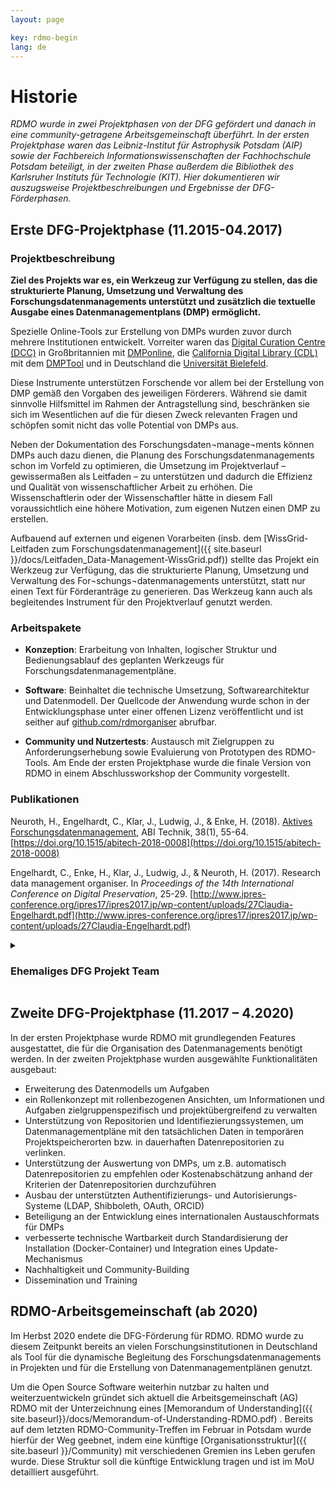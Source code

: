 ```yaml
---
layout: page

key: rdmo-begin
lang: de
---
```


# Historie

*RDMO wurde in zwei Projektphasen von der DFG gefördert und danach in eine community-getragene Arbeitsgemeinschaft überführt. In der ersten Projektphase waren das Leibniz-Institut für Astrophysik Potsdam (AIP) sowie der Fachbereich Informationswissenschaften der Fachhochschule Potsdam beteiligt, in der zweiten Phase außerdem die Bibliothek des Karlsruher Instituts für Technologie (KIT). Hier dokumentieren wir auszugsweise Projektbeschreibungen und Ergebnisse der DFG-Förderphasen.*

## Erste DFG-Projektphase (11.2015-04.2017)

### Projektbeschreibung

**Ziel des Projekts war es, ein Werkzeug zur Verfügung zu stellen, das die strukturierte Planung, Umsetzung und Verwaltung des Forschungsdatenmanagements unterstützt und zusätzlich die textuelle Ausgabe eines Datenmanagementplans (DMP) ermöglicht.**

Spezielle Online-Tools zur Erstellung von DMPs wurden zuvor durch mehrere Institutionen entwickelt. Vorreiter waren das [Digital Curation Centre (DCC)](http://www.dcc.ac.uk) in Großbritannien mit [DMPonline](https://dmponline.dcc.ac.uk), die [California Digital Library (CDL)](http://www.cdlib.org) mit dem [DMPTool](https://dmptool.org/) und in Deutschland die [Universität Bielefeld](https://www.uni-bielefeld.de/ub/digital/forschungsdaten).

Diese Instrumente unterstützen Forschende vor allem bei der Erstellung von DMP gemäß den Vorgaben des jeweiligen Förderers. Während sie damit sinnvolle Hilfsmittel im Rahmen der Antragstellung sind, beschränken sie sich im Wesentlichen auf die für diesen Zweck relevanten Fragen und schöpfen somit nicht das volle Potential von DMPs aus. 

Neben der Dokumentation des Forschungsdaten¬manage¬ments können DMPs auch dazu dienen, die Planung des Forschungsdatenmanagements schon im Vorfeld zu optimieren, die Umsetzung im Projektverlauf – gewissermaßen als Leitfaden – zu unterstützen und dadurch die Effizienz und Qualität von wissenschaftlicher Arbeit zu erhöhen. Die Wissenschaftlerin oder der Wissenschaftler hätte in diesem Fall voraussichtlich eine höhere Motivation, zum eigenen Nutzen einen DMP zu erstellen.

Aufbauend auf externen und eigenen Vorarbeiten (insb. dem [WissGrid-Leitfaden zum Forschungsdatenmanagement]({{ site.baseurl }}/docs/Leitfaden_Data-Management-WissGrid.pdf)) stellte das Projekt ein Werkzeug zur Verfügung, das die strukturierte Planung, Umsetzung und Verwaltung des For¬schungs¬datenmanagements unterstützt, statt nur einen Text für Förderanträge zu generieren. Das Werkzeug kann auch als begleitendes Instrument für den Projektverlauf genutzt werden.

### Arbeitspakete

+ **Konzeption**: Erarbeitung von Inhalten, logischer Struktur und Bedienungsablauf des geplanten Werkzeugs für Forschungsdatenmanagementpläne.

+ **Software**: Beinhaltet die technische Umsetzung, Softwarearchitektur und Datenmodell. Der Quellcode der Anwendung wurde schon in der Entwicklungsphase unter einer offenen Lizenz veröffentlicht und ist seither auf [github.com/rdmorganiser](https://github.com/rdmorganiser) abrufbar.

+ **Community und Nutzertests**: Austausch mit Zielgruppen zu Anforderungserhebung sowie Evaluierung von Prototypen des RDMO-Tools. Am Ende der ersten Projektphase wurde die finale Version von RDMO in einem Abschlussworkshop der Community vorgestellt.

### Publikationen

Neuroth, H., Engelhardt, C., Klar, J., Ludwig, J., & Enke, H. (2018). [Aktives Forschungsdatenmanagement](https://www.degruyter.com/view/journals/abitech/38/1/article-p55.xml), ABI Technik, 38(1), 55-64. [https://doi.org/10.1515/abitech-2018-0008](https://doi.org/10.1515/abitech-2018-0008)

Engelhardt, C., Enke, H., Klar, J., Ludwig, J., & Neuroth, H. (2017). Research data management organiser. In _Proceedings of the 14th International Conference on Digital Preservation_, 25-29. [http://www.ipres-conference.org/ipres17/ipres2017.jp/wp-content/uploads/27Claudia-Engelhardt.pdf](http://www.ipres-conference.org/ipres17/ipres2017.jp/wp-content/uploads/27Claudia-Engelhardt.pdf)

<details>
  <summary style="list-style-image: &#9658;"><h3>Ehemaliges DFG Projekt Team</h3></summary>
  {% for member in site.data.dfg_team.former %}
    <div class="team-member">
      <img src="{{ site.baseurl }}/{{ member.image}}" />
      <div class="team-member-info">
        {{ member.text.de | markdownify }}
      </div>
    </div>
  {% endfor %}
</details>

##  Zweite DFG-Projektphase (11.2017 – 4.2020)

In der ersten Projektphase wurde RDMO mit grundlegenden Features ausgestattet, die für die Organisation des Datenmanagements benötigt werden. In der zweiten Projektphase wurden ausgewählte Funktionalitäten ausgebaut:

* Erweiterung des Datenmodells um Aufgaben
* ein Rollenkonzept mit rollenbezogenen Ansichten, um Informationen und Aufgaben zielgruppenspezifisch und projektübergreifend zu verwalten
* Unterstützung von Repositorien und Identifiezierungssystemen, um Datenmanagementpläne mit den tatsächlichen Daten in temporären Projektspeicherorten bzw. in dauerhaften Datenrepositorien zu verlinken.
* Unterstützung der Auswertung von DMPs, um z.B. automatisch Datenrepositorien zu empfehlen oder Kostenabschätzung anhand der Kriterien der Datenrepositorien durchzuführen
* Ausbau der unterstützten Authentifizierungs- und Autorisierungs-Systeme (LDAP, Shibboleth, OAuth, ORCID)
* Beteiligung an der Entwicklung eines internationalen Austauschformats für DMPs
* verbesserte technische Wartbarkeit durch Standardisierung der Installation (Docker-Container) und Integration eines Update-Mechanismus
* Nachhaltigkeit und Community-Building
* Dissemination und Training

## RDMO-Arbeitsgemeinschaft (ab 2020)

Im Herbst 2020 endete die DFG-Förderung für RDMO. RDMO wurde zu diesem Zeitpunkt bereits an vielen Forschungsinstitutionen in Deutschland als Tool für die dynamische Begleitung des Forschungsdatenmanagements in Projekten und für die Erstellung von Datenmanagementplänen genutzt.

Um die Open Source Software weiterhin nutzbar zu halten und weiterzuentwickeln gründet sich aktuell die Arbeitsgemeinschaft (AG) RDMO mit der Unterzeichnung eines [Memorandum of Understanding]({{ site.baseurl}}/docs/Memorandum-of-Understanding-RDMO.pdf) . 
Bereits auf dem letzten RDMO-Community-Treffen im Februar in Potsdam wurde hierfür der Weg geebnet, indem eine künftige [Organisationsstruktur]({{ site.baseurl }}/Community) mit verschiedenen Gremien ins Leben gerufen wurde. Diese Struktur soll die künftige Entwicklung tragen und ist im MoU detailliert ausgeführt.
